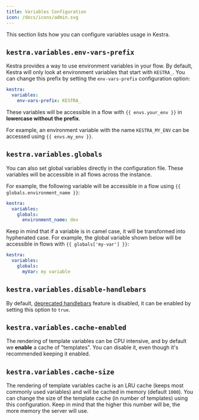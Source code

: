 ```yaml
---
title: Variables Configuration
icon: /docs/icons/admin.svg
---
```


This section lists how you can configure variables usage in Kestra.

## `kestra.variables.env-vars-prefix`
Kestra provides a way to use environment variables in your flow. By default, Kestra will only look at environment variables that start with `KESTRA_`. You can change this prefix by setting the `env-vars-prefix` configuration option:

```yaml
kestra:
  variables:
    env-vars-prefix: KESTRA_
```

These variables will be accessible in a flow with `{{ envs.your_env }}` in **lowercase without the prefix**.

For example, an environment variable with the name `KESTRA_MY_ENV` can be accessed using `{{ envs.my_env }}`.


## `kestra.variables.globals`

You can also set global variables directly in the configuration file. These variables will be accessible in all flows across the instance.

For example, the following variable will be accessible in a flow using `{{ globals.environment_name }}`:
```yaml
kestra:
  variables:
    globals:
      environment_name: dev
```

Keep in mind that if a variable is in camel case, it will be transformed into hyphenated case. For example, the global variable shown below will be accessible in flows with `{{ globals['my-var'] }}`:

```yaml
kestra:
  variables:
    globals:
      myVar: my variable
```

## `kestra.variables.disable-handlebars`
By default, [deprecated handlebars](../07.concepts/expression/08.deprecated-handlebars.md) feature is disabled, it can be enabled by setting this option to `true`.


## `kestra.variables.cache-enabled`
The rendering of template variables can be CPU intensive, and by default we **enable** a cache of "templates". You can disable it, even though it's recommended keeping it enabled.

## `kestra.variables.cache-size`
The rendering of template variables cache is an LRU cache (keeps most commonly used variables) and will be cached in memory (default `1000`). You can change the size of the template cache (in number of templates) using this configuration. Keep in mind that the higher this number will be, the more memory the server will use.
